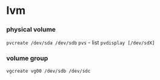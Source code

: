 lvm
===

###  physical volume
`pvcreate /dev/sda /dev/sdb`
`pvs` - list 
`pvdisplay [/dev/sdX]` 

### volume group
`vgcreate vg00 /dev/sdb /dev/sdc`
